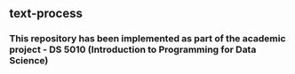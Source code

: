 ## text-process

### This repository has been implemented as part of the academic project - DS 5010 (Introduction to Programming for Data Science)
